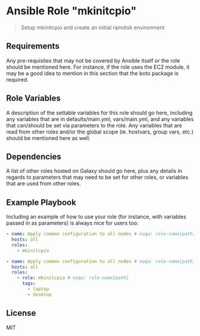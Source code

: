 # Ansible Role "mkinitcpio"

> Setup mkinitcpio and create an initial ramdisk environment

## Requirements

Any pre-requisites that may not be covered by Ansible itself or the role should be mentioned here. For instance, if the role uses the EC2 module, it may be a good idea to mention in this section that the boto package is required.

## Role Variables

A description of the settable variables for this role should go here, including any variables that are in defaults/main.yml, vars/main.yml, and any variables that can/should be set via parameters to the role. Any variables that are read from other roles and/or the global scope (ie. hostvars, group vars, etc.) should be mentioned here as well.

## Dependencies

A list of other roles hosted on Galaxy should go here, plus any details in regards to parameters that may need to be set for other roles, or variables that are used from other roles.

## Example Playbook

Including an example of how to use your role (for instance, with variables passed in as parameters) is always nice for users too:

```yaml
- name: Apply common configuration to all nodes # noqa: role-name[path]
  hosts: all
  roles:
    - mkinitcpio
```

```yaml
- name: Apply common configuration to all nodes # noqa: role-name[path]
  hosts: all
  roles:
    - role: mkinitcpio # noqa: role-name[path]
      tags:
        - laptop
        - desktop
```

License
-------

MIT
